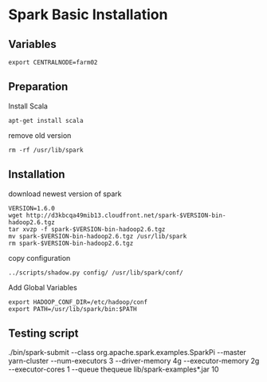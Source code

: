 # Spark Basic Installation

## Variables

    export CENTRALNODE=farm02

## Preparation
Install Scala

    apt-get install scala

remove old version

    rm -rf /usr/lib/spark

## Installation 

download newest version of spark

    VERSION=1.6.0
    wget http://d3kbcqa49mib13.cloudfront.net/spark-$VERSION-bin-hadoop2.6.tgz
    tar xvzp -f spark-$VERSION-bin-hadoop2.6.tgz
    mv spark-$VERSION-bin-hadoop2.6.tgz /usr/lib/spark
    rm spark-$VERSION-bin-hadoop2.6.tgz

copy configuration 

    ../scripts/shadow.py config/ /usr/lib/spark/conf/

Add Global Variables

    export HADOOP_CONF_DIR=/etc/hadoop/conf
    export PATH=/usr/lib/spark/bin:$PATH

## Testing script

./bin/spark-submit --class org.apache.spark.examples.SparkPi --master yarn-cluster --num-executors 3 --driver-memory 4g --executor-memory 2g --executor-cores 1  --queue thequeue lib/spark-examples*.jar 10